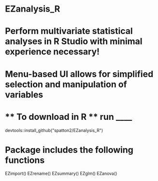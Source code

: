 # EZanalysis_R
# Perform multivariate statistical analyses in R Studio with minimal experience necessary!
# Menu-based UI allows for simplified selection and manipulation of variables
# ** To download in R ** run ____
devtools::install_github("spatton2/EZanalysis_R")
# Package includes the following functions
EZimport()
EZrename()
EZsummary()
EZglm()
EZanova()
